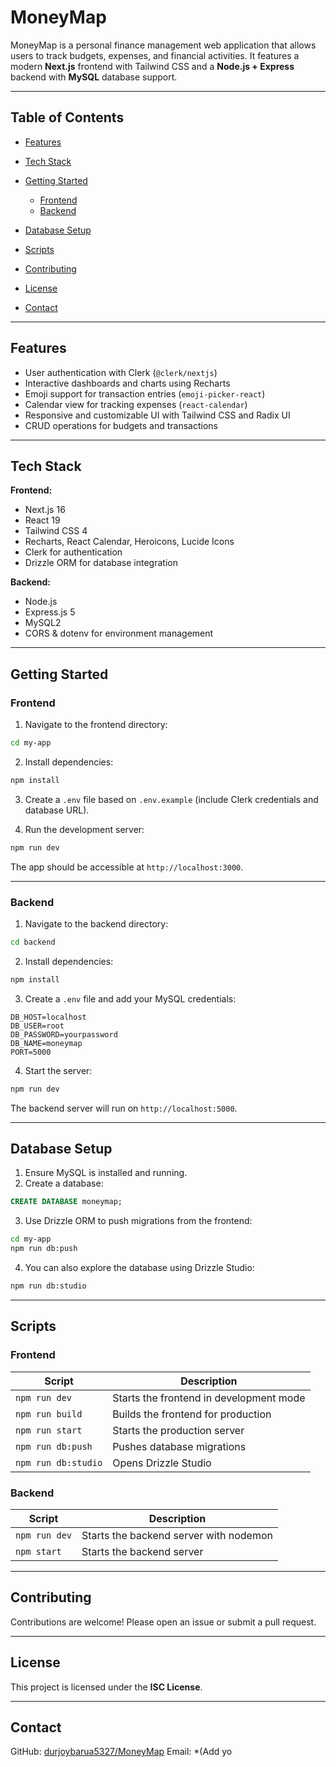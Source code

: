 # MoneyMap

MoneyMap is a personal finance management web application that allows users to track budgets, expenses, and financial activities. It features a modern **Next.js** frontend with Tailwind CSS and a **Node.js + Express** backend with **MySQL** database support.

---

## Table of Contents

* [Features](#features)
* [Tech Stack](#tech-stack)
* [Getting Started](#getting-started)

  * [Frontend](#frontend)
  * [Backend](#backend)
* [Database Setup](#database-setup)
* [Scripts](#scripts)
* [Contributing](#contributing)
* [License](#license)
* [Contact](#contact)

---

## Features

* User authentication with Clerk (`@clerk/nextjs`)
* Interactive dashboards and charts using Recharts
* Emoji support for transaction entries (`emoji-picker-react`)
* Calendar view for tracking expenses (`react-calendar`)
* Responsive and customizable UI with Tailwind CSS and Radix UI
* CRUD operations for budgets and transactions

---

## Tech Stack

**Frontend:**

* Next.js 16
* React 19
* Tailwind CSS 4
* Recharts, React Calendar, Heroicons, Lucide Icons
* Clerk for authentication
* Drizzle ORM for database integration

**Backend:**

* Node.js
* Express.js 5
* MySQL2
* CORS & dotenv for environment management

---

## Getting Started

### Frontend

1. Navigate to the frontend directory:

```bash
cd my-app
```

2. Install dependencies:

```bash
npm install
```

3. Create a `.env` file based on `.env.example` (include Clerk credentials and database URL).

4. Run the development server:

```bash
npm run dev
```

The app should be accessible at `http://localhost:3000`.

---

### Backend

1. Navigate to the backend directory:

```bash
cd backend
```

2. Install dependencies:

```bash
npm install
```

3. Create a `.env` file and add your MySQL credentials:

```env
DB_HOST=localhost
DB_USER=root
DB_PASSWORD=yourpassword
DB_NAME=moneymap
PORT=5000
```

4. Start the server:

```bash
npm run dev
```

The backend server will run on `http://localhost:5000`.

---

## Database Setup

1. Ensure MySQL is installed and running.
2. Create a database:

```sql
CREATE DATABASE moneymap;
```

3. Use Drizzle ORM to push migrations from the frontend:

```bash
cd my-app
npm run db:push
```

4. You can also explore the database using Drizzle Studio:

```bash
npm run db:studio
```

---

## Scripts

### Frontend

| Script              | Description                             |
| ------------------- | --------------------------------------- |
| `npm run dev`       | Starts the frontend in development mode |
| `npm run build`     | Builds the frontend for production      |
| `npm run start`     | Starts the production server            |
| `npm run db:push`   | Pushes database migrations              |
| `npm run db:studio` | Opens Drizzle Studio                    |

### Backend

| Script        | Description                            |
| ------------- | -------------------------------------- |
| `npm run dev` | Starts the backend server with nodemon |
| `npm start`   | Starts the backend server              |

---

## Contributing

Contributions are welcome! Please open an issue or submit a pull request.

---

## License

This project is licensed under the **ISC License**.

---

## Contact

GitHub: [durjoybarua5327/MoneyMap](https://github.com/durjoybarua5327/MoneyMap)
Email: *(Add yo

